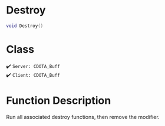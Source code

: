 # Destroy
```lua
void Destroy()
```
# Class
✔️ `Server: CDOTA_Buff`  
✔️ `Client: CDOTA_Buff`  

# Function Description
Run all associated destroy functions, then remove the modifier.
